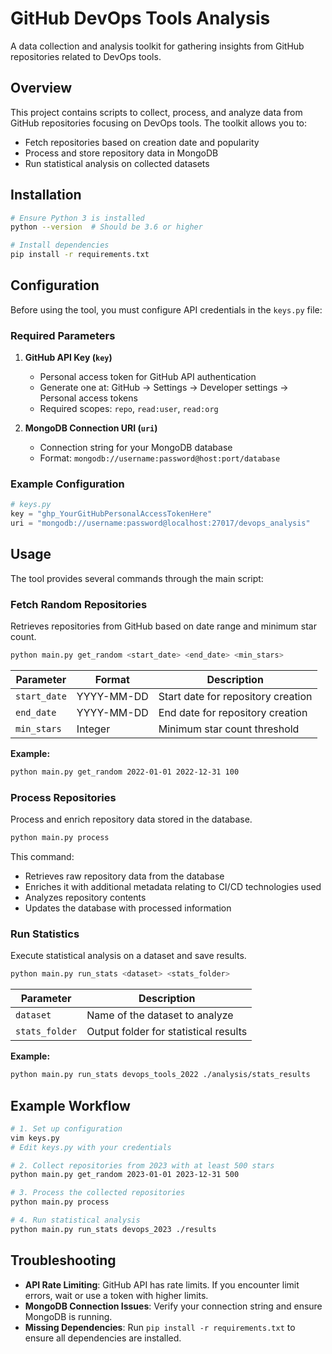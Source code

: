 # GitHub DevOps Tools Analysis

A data collection and analysis toolkit for gathering insights from GitHub repositories related to DevOps tools.

## Overview

This project contains scripts to collect, process, and analyze data from GitHub repositories focusing on DevOps tools. The toolkit allows you to:

- Fetch repositories based on creation date and popularity
- Process and store repository data in MongoDB
- Run statistical analysis on collected datasets

## Installation

```bash
# Ensure Python 3 is installed
python --version  # Should be 3.6 or higher

# Install dependencies
pip install -r requirements.txt
```

## Configuration

Before using the tool, you must configure API credentials in the `keys.py` file:

### Required Parameters

1. **GitHub API Key (`key`)**
   - Personal access token for GitHub API authentication
   - Generate one at: GitHub → Settings → Developer settings → Personal access tokens
   - Required scopes: `repo`, `read:user`, `read:org`

2. **MongoDB Connection URI (`uri`)**
   - Connection string for your MongoDB database
   - Format: `mongodb://username:password@host:port/database`

### Example Configuration

```python
# keys.py
key = "ghp_YourGitHubPersonalAccessTokenHere"
uri = "mongodb://username:password@localhost:27017/devops_analysis"
```

## Usage

The tool provides several commands through the main script:

### Fetch Random Repositories

Retrieves repositories from GitHub based on date range and minimum star count.

```bash
python main.py get_random <start_date> <end_date> <min_stars>
```

| Parameter | Format | Description |
|-----------|--------|-------------|
| `start_date` | YYYY-MM-DD | Start date for repository creation |
| `end_date` | YYYY-MM-DD | End date for repository creation |
| `min_stars` | Integer | Minimum star count threshold |

**Example:**
```bash
python main.py get_random 2022-01-01 2022-12-31 100
```

### Process Repositories

Process and enrich repository data stored in the database.

```bash
python main.py process
```

This command:
- Retrieves raw repository data from the database
- Enriches it with additional metadata relating to CI/CD technologies used
- Analyzes repository contents
- Updates the database with processed information

### Run Statistics

Execute statistical analysis on a dataset and save results.

```bash
python main.py run_stats <dataset> <stats_folder>
```

| Parameter | Description |
|-----------|-------------|
| `dataset` | Name of the dataset to analyze |
| `stats_folder` | Output folder for statistical results |

**Example:**
```bash
python main.py run_stats devops_tools_2022 ./analysis/stats_results
```

## Example Workflow

```bash
# 1. Set up configuration
vim keys.py
# Edit keys.py with your credentials

# 2. Collect repositories from 2023 with at least 500 stars
python main.py get_random 2023-01-01 2023-12-31 500

# 3. Process the collected repositories
python main.py process

# 4. Run statistical analysis
python main.py run_stats devops_2023 ./results
```

## Troubleshooting

- **API Rate Limiting**: GitHub API has rate limits. If you encounter limit errors, wait or use a token with higher limits.
- **MongoDB Connection Issues**: Verify your connection string and ensure MongoDB is running.
- **Missing Dependencies**: Run `pip install -r requirements.txt` to ensure all dependencies are installed.
